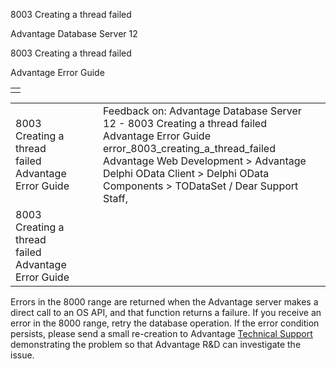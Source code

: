 8003 Creating a thread failed




Advantage Database Server 12  

8003 Creating a thread failed

Advantage Error Guide

|  |
| --- |
|  |

|  |  |  |  |  |
| --- | --- | --- | --- | --- |
| 8003 Creating a thread failed  Advantage Error Guide |  |  | Feedback on: Advantage Database Server 12 - 8003 Creating a thread failed Advantage Error Guide error\_8003\_creating\_a\_thread\_failed Advantage Web Development > Advantage Delphi OData Client > Delphi OData Components > TODataSet / Dear Support Staff, |  |
| 8003 Creating a thread failed  Advantage Error Guide |  |  |  |  |

Errors in the 8000 range are returned when the Advantage server makes a direct call to an OS API, and that function returns a failure. If you receive an error in the 8000 range, retry the database operation. If the error condition persists, please send a small re-creation to Advantage [Technical Support](master_technical_support_u_s__and_canada.htm) demonstrating the problem so that Advantage R&D can investigate the issue.